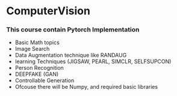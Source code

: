 # ComputerVision
### This course contain Pytorch Implementation
  - Basic Math topics
  - Image Search
  - Data Augmentation technique like RANDAUG
  - learning Techniques (JIGSAW, PEARL, SIMCLR, SELFSUPCON)
  - Person Recognition
  - DEEPFAKE (GAN)
  - Controllable Generation
  -  Ofcouse there will be Numpy, and required basic libraries
